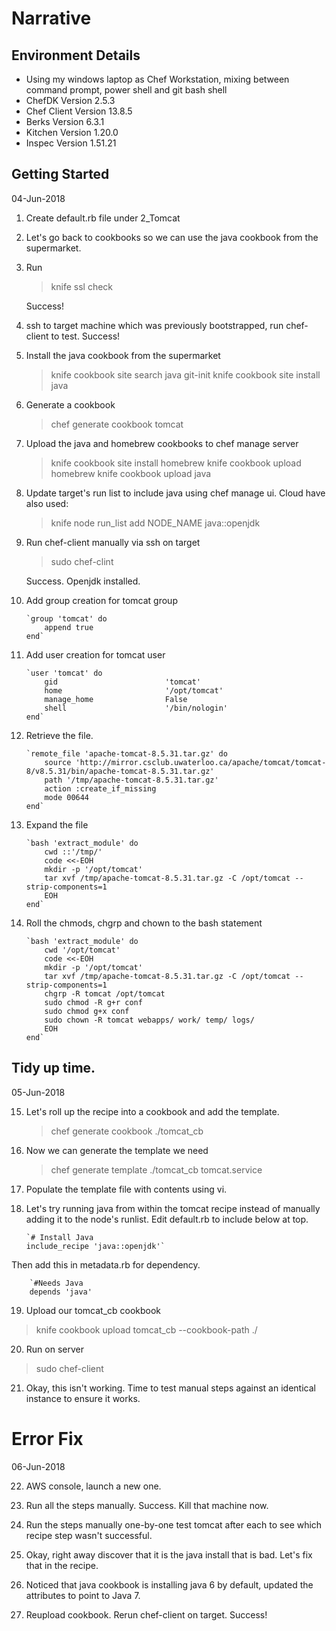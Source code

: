 # Narrative

## Environment Details
- Using my windows laptop as Chef Workstation, mixing between command prompt, power shell and git bash shell
- ChefDK Version 2.5.3
- Chef Client Version 13.8.5
- Berks Version 6.3.1
- Kitchen Version 1.20.0
- Inspec Version 1.51.21

## Getting Started
04-Jun-2018

1. Create default.rb file under 2_Tomcat

2. Let's go back to cookbooks so we can use the java cookbook from the supermarket.

3. Run
   
   > knife ssl check

   Success!

4. ssh to target machine which was previously bootstrapped, run chef-client to test.
   Success!

5. Install the java cookbook from the supermarket

   > knife cookbook site search java
   > git-init
   > knife cookbook site install java

6. Generate a cookbook

   > chef generate cookbook tomcat

7. Upload the java and homebrew cookbooks to chef manage server

   > knife cookbook site install homebrew
   > knife cookbook upload homebrew
   > knife cookbook upload java

8. Update target's run list to include java using chef manage ui. Cloud have also used:
   
   > knife node run_list add NODE_NAME java::openjdk

9. Run chef-client manually via ssh on target
   
   >sudo chef-clint 

   Success. Openjdk installed.

10. Add group creation for tomcat group

        `group 'tomcat' do
            append true
        end`

11. Add user creation for tomcat user

        `user 'tomcat' do
            gid                        'tomcat'
            home                       '/opt/tomcat'
            manage_home                False
            shell                      '/bin/nologin'
        end`

12. Retrieve the file.

        `remote_file 'apache-tomcat-8.5.31.tar.gz' do
            source 'http://mirror.csclub.uwaterloo.ca/apache/tomcat/tomcat-8/v8.5.31/bin/apache-tomcat-8.5.31.tar.gz'
            path '/tmp/apache-tomcat-8.5.31.tar.gz'
            action :create_if_missing
            mode 00644
        end`

13. Expand the file

        `bash 'extract_module' do
            cwd ::'/tmp/'
            code <<-EOH
            mkdir -p '/opt/tomcat'
            tar xvf /tmp/apache-tomcat-8.5.31.tar.gz -C /opt/tomcat --strip-components=1
            EOH
        end`

14. Roll the chmods, chgrp and chown to the bash statement

        `bash 'extract_module' do
            cwd '/opt/tomcat'
            code <<-EOH
            mkdir -p '/opt/tomcat'
            tar xvf /tmp/apache-tomcat-8.5.31.tar.gz -C /opt/tomcat --strip-components=1
            chgrp -R tomcat /opt/tomcat
            sudo chmod -R g+r conf
            sudo chmod g+x conf
            sudo chown -R tomcat webapps/ work/ temp/ logs/
            EOH
        end`

## Tidy up time.
05-Jun-2018

15. Let's roll up the recipe into a cookbook and add the template.

    > chef generate cookbook ./tomcat_cb

16. Now we can generate the template we need

    > chef generate template ./tomcat_cb tomcat.service

17. Populate the template file with contents using vi.

18. Let's try running java from within the tomcat recipe instead of manually adding it to the node's runlist. Edit default.rb to include below at top.

        `# Install Java
        include_recipe 'java::openjdk'`

Then add this in metadata.rb for dependency.

        `#Needs Java
        depends 'java'

19. Upload our tomcat_cb cookbook

  > knife cookbook upload tomcat_cb --cookbook-path ./

20. Run on server

  > sudo chef-client

21. Okay, this isn't working. Time to test manual steps against an identical instance to ensure it works.

# Error Fix
06-Jun-2018

22. AWS console, launch a new one.

22. Run all the steps manually. Success. Kill that machine now.

23. Run the steps manually one-by-one test tomcat after each to see which recipe step wasn't successful.

24. Okay, right away discover that it is the java install that is bad. Let's fix that in the recipe.

25. Noticed that java cookbook is installing java 6 by default, updated the attributes to point to Java 7.

26. Reupload cookbook. Rerun chef-client on target. Success!
